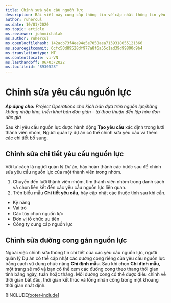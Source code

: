 ```yaml
---
title: Chỉnh sửa yêu cầu nguồn lực
description: Bài viết này cung cấp thông tin về cập nhật thông tin yêu cầu tài nguyên.
author: ruhercul
ms.date: 10/01/2020
ms.topic: article
ms.reviewer: johnmichalak
ms.author: ruhercul
ms.openlocfilehash: 142acb73f4ee94e5e7058aea7139318055121366
ms.sourcegitcommit: 6cfc50d89528df977a8f6a55c1ad39d99800d9b4
ms.translationtype: MT
ms.contentlocale: vi-VN
ms.lasthandoff: 06/03/2022
ms.locfileid: "8930528"
---
```

# <a name="edit-a-resource-requirement"></a>Chỉnh sửa yêu cầu nguồn lực

_**Áp dụng cho:** Project Operations cho kịch bản dựa trên nguồn lực/hàng không nhập kho, triển khai bản đơn giản – từ thỏa thuận đến lập hóa đơn ước giá_

Sau khi yêu cầu nguồn lực được hành động **Tạo yêu cầu** xác định trong lưới thành viên nhóm, Người quản lý dự án có thể chỉnh sửa yêu cầu và thêm các chi tiết bổ sung.

## <a name="edit-resource-requirement-details"></a>Chỉnh sửa chi tiết yêu cầu nguồn lực

Với tư cách là người quản lý Dự án, hãy hoàn thành các bước sau để chỉnh sửa yêu cầu nguồn lực của một thành viên trong nhóm.

1. Chuyển đến lưới thành viên nhóm, tìm thành viên nhóm trong danh sách và chọn liên kết đến các yêu cầu nguồn lực liên quan.
2. Trên biểu mẫu **Chi tiết yêu cầu**, hãy cập nhật các thuộc tính sau khi cần.

- Kỹ năng
- Vai trò
- Các tùy chọn nguồn lực
- Đơn vị tổ chức ưu tiên
- Công ty cung cấp nguồn lực

## <a name="edit-resource-assignment-contours"></a>Chỉnh sửa đường cong gán nguồn lực

Ngoài việc chỉnh sửa thông tin chi tiết của các yêu cầu nguồn lực, người quản lý Dự án có thể cập nhật các đường cong riêng của yêu cầu nguồn lực bằng cách sử dụng chức năng **Chỉ định mẫu**. Sau khi chọn **Chỉ định mẫu**, một trang sẽ mở và bạn có thể xem các đường cong theo thang thời gian tính bằng ngày, tuần hoặc tháng. Mỗi đường cong có thể được điều chỉnh về thời gian bắt đầu, thời gian kết thúc và tổng nhân công trong một khoảng thời gian nhất định.

[!INCLUDE[footer-include](../includes/footer-banner.md)]